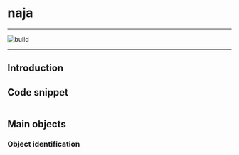 # naja
***
![build](https://github.com/xtofalex/naja/actions/workflows/build.yml/badge.svg)
***
## Introduction
## Code snippet
```c++
```

## Main objects
### Object identification
